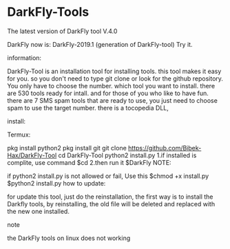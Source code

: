 # DarkFly-Tools


The latest version of DarkFly tool V.4.0

DarkFly now is: DarkFly-2019.1 (generation of DarkFly-tool) Try it.

information:

DarkFly-Tool is an installation tool for installing tools. this tool makes it easy for you. so you don't need to type git clone or look for the github repository. You only have to choose the number. which tool you want to install. there are 530 tools ready for intall. and for those of you who like to have fun. there are 7 SMS spam tools that are ready to use, you just need to choose spam to use the target number. there is a tocopedia DLL,

install:

Termux:

pkg install python2
pkg install git
git clone https://github.com/Bibek-Hax/DarkFly-Tool
cd DarkFly-Tool
python2 install.py
1.if installed is complite, use command
$cd
2.then run it
$DarkFly
NOTE:

if python2 install.py is not allowed or fail, Use this
$chmod +x install.py
$python2 install.py
how to update:

for update this tool, just do the reinstallation, the first way is to install the Darkfly tools, by reinstalling, the old file will be deleted and replaced with the new one installed.

note

the DarkFly tools on linux does not working
